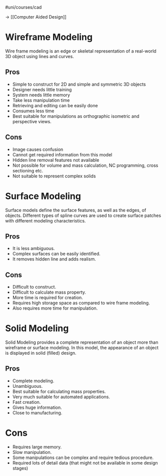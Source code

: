 #uni/courses/cad 

-> [[Computer Aided Design]]

# Wireframe Modeling

Wire frame modeling is an edge or skeletal representation of a real-world 3D object using lines and curves.

## Pros

- Simple to construct for 2D and simple and symmetric 3D objects
- Designer needs little training
- System needs little memory
- Take less manipulation time
- Retrieving and editing can be easily done
- Consumes less time
- Best suitable for manipulations as orthographic isometric and perspective views.

## Cons

- Image causes confusion
- Cannot get required information from this model
- Hidden line removal features not available
- Not possible for volume and mass calculation, NC programming, cross sectioning etc.
- Not suitable to represent complex solids

# Surface Modeling

Surface models define the surface features, as well as the edges, of objects. Different types of spline curves are
used to create surface patches with different modeling characteristics.

## Pros

- It is less ambiguous.
- Complex surfaces can be easily identified.
- It removes hidden line and adds realism.

## Cons

- Difficult to construct.
- Difficult to calculate mass property.
- More time is required for creation.
- Requires high storage space as compared to wire frame modeling.
- Also requires more time for manipulation.

# Solid Modeling

Solid Modeling provides a complete representation of an object more than wireframe or surface modeling. In this
model, the appearance of an object is displayed in solid (filled) design.

## Pros

- Complete modeling.
- Unambiguous.
- Best suitable for calculating mass properties.
- Very much suitable for automated applications.
- Fast creation.
- Gives huge information.
- Close to manufacturing.

# Cons

- Requires large memory.
- Slow manipulation.
- Some manipulations can be complex and require tedious procedure.
- Required lots of detail data (that might not be available in some design stages)

